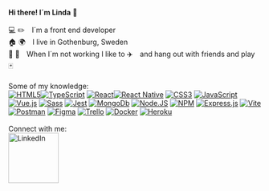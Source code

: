 **Hi there! I´m Linda** :wave: <br><br>
:computer: :pencil2: I´m a front end developer<br>
:house: :earth_africa: I live in Gothenburg, Sweden<br>
:two_men_holding_hands:  :couple: When I´m not working I like to :airplane: and hang out with friends and play :black_joker: <br><br>
Some of my knowledge:<br>
<a href="#"><img style="max-width: 100%;" alt="HTML5" src="https://img.shields.io/badge/HTML5-E34F26?style=for-the-badge&logo=html5&logoColor=white" /></a><a href="#"><img style="max-width: 100%;" alt="TypeScript" src="https://img.shields.io/badge/TypeScript-007ACC?style=for-the-badge&logo=typescript&logoColor=white" /></a>
<a href="#"><img style="max-width: 100%;" alt="React" src="https://img.shields.io/badge/React-20232A?style=for-the-badge&logo=react&logoColor=61DAFB" /></a><a href="#"><img style="max-width: 100%;" alt="React Native" src="https://img.shields.io/badge/React_Native-20232A?style=for-the-badge&logo=react&logoColor=61DAFB" /></a>
<a href="#"><img style="max-width: 100%;" alt="CSS3" src="https://img.shields.io/badge/CSS3-1572B6?style=for-the-badge&logo=css3&logoColor=white" /></a>
<a href="#"><img style="max-width: 100%;" alt="JavaScript" src="https://img.shields.io/badge/JavaScript-F7DF1E?style=for-the-badge&logo=javascript&logoColor=black" /></a>
<a href="#"><img style="max-width: 100%;" alt="Vue.js" src="https://img.shields.io/badge/Vue.js-35495E?style=for-the-badge&logo=vuedotjs&logoColor=4FC08D" /></a>
<a href="#"><img style="max-width: 100%;" alt="Sass" src="https://img.shields.io/badge/Sass-CC6699?style=for-the-badge&logo=sass&logoColor=white" /></a>
<a href="#"><img style="max-width: 100%;" alt="Jest" src="https://img.shields.io/badge/Jest-C21325?style=for-the-badge&logo=jest&logoColor=white" /></a>
<a href="#"><img style="max-width: 100%;" alt="MongoDb" src="https://img.shields.io/badge/MongoDB-white?style=for-the-badge&logo=mongodb&logoColor=4EA94B" /></a>
<a href="#"><img style="max-width: 100%;" alt="Node.JS" src="https://img.shields.io/badge/Node.js-339933?style=for-the-badge&logo=nodedotjs&logoColor=white" /></a>
<a href="#"><img style="max-width: 100%;" alt="NPM" src="https://img.shields.io/badge/npm-CB3837?style=for-the-badge&logo=npm&logoColor=white" /></a>
<a href="#"><img style="max-width: 100%;" alt="Express.js" src="https://img.shields.io/badge/Express.js-000000?style=for-the-badge&logo=express&logoColor=white" /></a>
<a href="#"><img style="max-width: 100%;" alt="Vite" src="https://img.shields.io/badge/Vite-B73BFE?style=for-the-badge&logo=vite&logoColor=FFD62E" /></a>
<a href="#"><img style="max-width: 100%;" alt="Postman" src="https://img.shields.io/badge/Postman-FF6C37?style=for-the-badge&logo=Postman&logoColor=white" /></a>
<a href="#"><img style="max-width: 100%;" alt="Figma" src="https://img.shields.io/badge/Figma-F24E1E?style=for-the-badge&logo=figma&logoColor=white" /></a>
<a href="#"><img style="max-width: 100%;" alt="Trello" src="https://img.shields.io/badge/Trello-0052CC?style=for-the-badge&logo=trello&logoColor=white" /></a>
<a href="#"><img style="max-width: 100%;" alt="Docker" src="https://img.shields.io/badge/Docker-2CA5E0?style=for-the-badge&logo=docker&logoColor=white" /></a>
<a href="#"><img style="max-width: 100%;" alt="Heroku" src="https://img.shields.io/badge/Heroku-430098?style=for-the-badge&logo=heroku&logoColor=white" /></a>
<br><br>
Connect with me:<br><a href="https://www.linkedin.com/in/linda-jansson/" target="_blank"><img alt="LinkedIn" width="100px" src="https://img.shields.io/badge/LinkedIn-0077B5?style=for-the-badge&logo=linkedin&logoColor=white" /></a>
